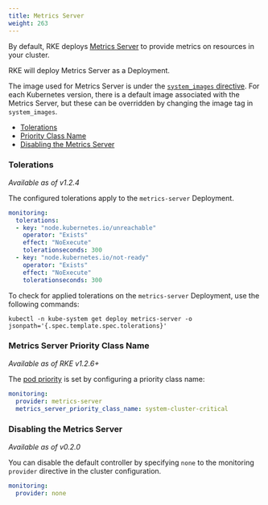 ```yaml
---
title: Metrics Server
weight: 263
---
```


By default, RKE deploys [Metrics Server](https://github.com/kubernetes-incubator/metrics-server) to provide metrics on resources in your cluster.

RKE will deploy Metrics Server as a Deployment.

The image used for Metrics Server is under the [`system_images` directive](config-options/system-images/). For each Kubernetes version, there is a default image associated with the Metrics Server, but these can be overridden by changing the image tag in `system_images`.

- [Tolerations](#tolerations)
- [Priority Class Name](#metrics-server-priority-class-name)
- [Disabling the Metrics Server](#disabling-the-metrics-server)

### Tolerations

_Available as of v1.2.4_

The configured tolerations apply to the `metrics-server` Deployment.

```yaml
monitoring:
  tolerations:
  - key: "node.kubernetes.io/unreachable"
    operator: "Exists"
    effect: "NoExecute"
    tolerationseconds: 300
  - key: "node.kubernetes.io/not-ready"
    operator: "Exists"
    effect: "NoExecute"
    tolerationseconds: 300
```

To check for applied tolerations on the `metrics-server` Deployment, use the following commands:

```
kubectl -n kube-system get deploy metrics-server -o jsonpath='{.spec.template.spec.tolerations}'
```

### Metrics Server Priority Class Name

_Available as of RKE v1.2.6+_

The [pod priority](https://kubernetes.io/docs/concepts/configuration/pod-priority-preemption/#pod-priority) is set by configuring a priority class name:

```yaml
monitoring:
  provider: metrics-server
  metrics_server_priority_class_name: system-cluster-critical
```

### Disabling the Metrics Server

_Available as of v0.2.0_

You can disable the default controller by specifying `none` to the monitoring `provider` directive in the cluster configuration.

```yaml
monitoring:
  provider: none
```

